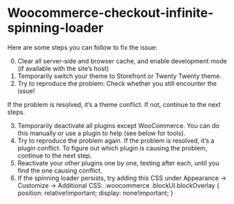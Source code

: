 # Woocommerce-checkout-infinite-spinning-loader
Here are some steps you can follow to fix the issue:

0. Clear all server-side and browser cache, and enable development mode (if available with the site’s host)
1. Temporarily switch your theme to Storefront or Twenty Twenty theme.
2. Try to reproduce the problem: Check whether you still encounter the issue!

If the problem is resolved, it’s a theme conflict. If not, continue to the next steps.

3. Temporarily deactivate all plugins except WooCommerce. You can do this manually or use a plugin to help (see below for tools).
4. Try to reproduce the problem again. If the problem is resolved, it’s a plugin conflict. To figure out which plugin is causing the problem, continue to the next step.
5. Reactivate your other plugins one by one, testing after each, until you find the one causing conflict.
6. If the spinning loader persists, try adding this CSS under Appearance → Customize → Additional CSS:
  .woocommerce .blockUI.blockOverlay {
      position: relative!important;
      display: none!important;
    }
